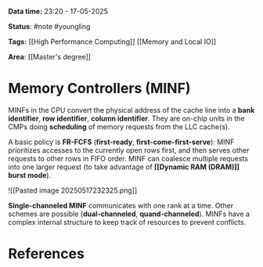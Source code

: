 **Data time:** 23:20 - 17-05-2025

**Status**: #note #youngling 

**Tags:** [[High Performance Computing]] [[Memory and Local IO]]

**Area**: [[Master's degree]]
# Memory Controllers (MINF)

MINFs in the CPU convert the physical address of the cache line into a **bank identifier**, **row identifier**, **column identifier**. They are on-chip units in the CMPs doing **scheduling** of memory requests from the LLC cache(s).

A basic policy is **FR-FCFS** (**first-ready**, **first-come-first-serve**): MINF prioritizes accesses to the currently open rows first, and then serves other requests to other rows in FIFO order. MINF can coalesce multiple requests into one larger request (to take advantage of **[[Dynamic RAM (DRAM)]] burst mode**).

![[Pasted image 20250517232325.png]]

**Single-channeled MINF** communicates with one rank at a time. Other schemes are possible (**dual-channeled**, **quand-channeled**). MINFs have a complex internal structure to keep track of
resources to prevent conflicts.
# References